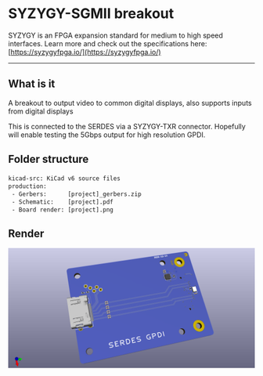 # SYZYGY-SGMII breakout

SYZYGY is an FPGA expansion standard for medium to high speed interfaces. Learn more and check out the specifications here: [https://syzygyfpga.io/](https://syzygyfpga.io/)

---

## What is it

A breakout to output video to common digital displays, also supports inputs from digital displays

This is connected to the SERDES via a SYZYGY-TXR connector. Hopefully will enable testing the 5Gbps output for high resolution GPDI.


## Folder structure

```
kicad-src: KiCad v6 source files
production:
 - Gerbers:      [project]_gerbers.zip
 - Schematic:    [project].pdf
 - Board render: [project].png
```

## Render

![Render](production/gpdi-serdes.png "Render")